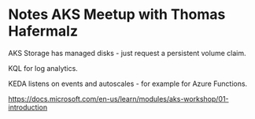# Notes AKS Meetup with Thomas Hafermalz
AKS Storage has managed disks - just request a persistent volume claim.

KQL for log analytics.

KEDA listens on events and autoscales - for example for Azure Functions.

https://docs.microsoft.com/en-us/learn/modules/aks-workshop/01-introduction

